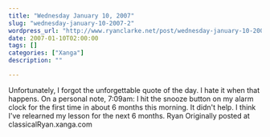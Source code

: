 ```yaml
---
title: "Wednesday January 10, 2007"
slug: "wednesday-january-10-2007-2"
wordpress_url: "http://www.ryanclarke.net/post/wednesday-january-10-2007-2/"
date: 2007-01-10T02:00:00
tags: []
categories: ["Xanga"]
description: ""

---
```


Unfortunately, I forgot the unforgettable quote of the day. I hate it when that happens.
On a personal note, 7:09am: I hit the snooze button on my alarm clock for the first time in about 6 months this morning. It didn't help. I think I've relearned my lesson for the next 6 months.
Ryan
Originally posted at classicalRyan.xanga.com

